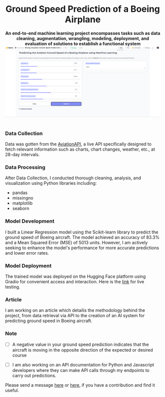 <div align="center">
    <h1>Ground Speed Prediction of a Boeing Airplane</h1>
    <strong>An end-to-end machine learning project encompasses tasks such as data cleaning, augmentation, wrangling, modeling, deployment, and evaluation of solutions to establish a functional system</strong>
    <img src="deploy.png" width='650' /> 
</div>

<br>

### Data Collection
Data was gotten from the [AviationAPI](https://docs.aviationapi.com/#tag/VATSIM), a live API specifically designed to fetch relevant information such as charts, chart changes, weather, etc., at 28-day intervals.

### Data Processing
After Data Collection, I conducted thorough cleaning, analysis, and visualization using Python libraries including:
- pandas
- missingno
- matplotlib
- seaborn

### Model Development
I built a Linear Regression model using the Scikit-learn library to predict the ground speed of Boeing aircraft. The model achieved an accuracy of 83.3% and a Mean Squared Error (MSE) of 5013 units. However, I am actively seeking to enhance the model's performance for more accurate predictions and lower error rates.

### Model Deployment
The trained model was deployed on the Hugging Face platform using Gradio for convenient access and interaction. Here is the [link](https://huggingface.co/spaces/freeemanai/Boeing-Airplane-Ground-Speed-Prediction) for live testing.  

### Article
I am working on an article which detailis the methodology behind the project, from data retrieval via API to the creation of an AI system for predicting ground speed in Boeing aircraft.



### Note

- [ ] A negative value in your ground speed prediction indicates that the aircraft is moving in the opposite direction of the expected or desired course 
    
- [ ] I am also working on an API documentation for Python and Javascript developers where they can make API calls through my endpoints to carry out predictions.



Please send a message [here](mailto:mubaraqgbolahan014@gmail.com) or [here](https://www.linkedin.com/in/mubaraq-onipede-05562b189/), if you have a contribution and find it useful.
